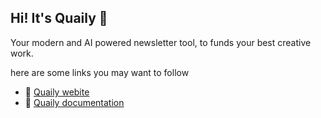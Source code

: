 ## Hi! It's Quaily 👋

Your modern and AI powered newsletter tool, to funds your best creative work. 

here are some links you may want to follow

- 🧙 [Quaily webite](https://quaily.com)
- 📑 [Quaily documentation](https://docs.quaily.com)
